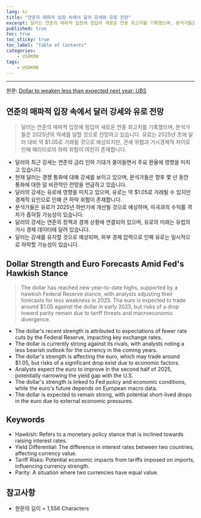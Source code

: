 ```yaml
---
lang: kr
title: "연준의 매파적 입장 속에서 달러 강세와 유로 전망"
excerpt: 달러는 연준의 매파적 입장에 힘입어 새로운 연중 최고치를 기록했으며, 분석가들은 2025년의 약세를 덜할 것으로 전망하고 있습니다. 유로는 2025년 초에 달러 대비 약 $1.05로 거래될 것으로 예상되지만, 관세 위협과 거시경제적 차이로 인해 패리티로의 하락 위험이 여전히 존재합니다.
published: true
toc: true
toc_sticky: true
toc_label: "Table of Contents"
categories:
    - USDKRW
tags:
    - USDKRW
---
```


---

  원문: [Dollar to weaken less than expected next year: UBS](https://www.investing.com/news/forex-news/dollar-to-weaken-less-than-expected-next-year-ubs-3785190)

## 연준의 매파적 입장 속에서 달러 강세와 유로 전망

> 달러는 연준의 매파적 입장에 힘입어 새로운 연중 최고치를 기록했으며, 분석가들은 2025년의 약세를 덜할 것으로 전망하고 있습니다. 유로는 2025년 초에 달러 대비 약 $1.05로 거래될 것으로 예상되지만, 관세 위협과 거시경제적 차이로 인해 패리티로의 하락 위험이 여전히 존재합니다.


- 달러의 최근 강세는 연준의 금리 인하 기대가 줄어들면서 주요 환율에 영향을 미치고 있습니다.
- 현재 달러는 경쟁 통화에 대해 강세를 보이고 있으며, 분석가들은 향후 몇 년 동안 통화에 대한 덜 비관적인 전망을 언급하고 있습니다.
- 달러의 강세는 유로에 영향을 미치고 있으며, 유로는 약 $1.05로 거래될 수 있지만 경제적 요인으로 인해 큰 하락 위험이 존재합니다.
- 분석가들은 유로가 2025년 하반기에 개선될 것으로 예상하며, 미국과의 수익률 격차가 좁혀질 가능성이 있습니다.
- 달러의 강세는 연준의 정책과 경제 상황에 연결되어 있으며, 유로의 미래는 유럽의 거시 경제 데이터에 달려 있습니다.
- 달러는 강세를 유지할 것으로 예상되며, 외부 경제 압력으로 인해 유로는 일시적으로 하락할 가능성이 있습니다.

## Dollar Strength and Euro Forecasts Amid Fed's Hawkish Stance

> The dollar has reached new year-to-date highs, supported by a hawkish Federal Reserve stance, with analysts adjusting their forecasts for less weakness in 2025. The euro is expected to trade around $1.05 against the dollar in early 2025, but risks of a drop toward parity remain due to tariff threats and macroeconomic divergence.


- The dollar's recent strength is attributed to expectations of fewer rate cuts by the Federal Reserve, impacting key exchange rates.
- The dollar is currently strong against its rivals, with analysts noting a less bearish outlook for the currency in the coming years.
- The dollar's strength is affecting the euro, which may trade around $1.05, but risks of a significant drop exist due to economic factors.
- Analysts expect the euro to improve in the second half of 2025, potentially narrowing the yield gap with the U.S.
- The dollar's strength is linked to Fed policy and economic conditions, while the euro's future depends on European macro data.
- The dollar is expected to remain strong, with potential short-lived drops in the euro due to external economic pressures.

## Keywords

- Hawkish: Refers to a monetary policy stance that is inclined towards raising interest rates.
- Yield Differential: The difference in interest rates between two countries, affecting currency value.
- Tariff Risks: Potential economic impacts from tariffs imposed on imports, influencing currency strength.
- Parity: A situation where two currencies have equal value.

## 참고사항

- 원문의 길이 = 1,556 Characters

